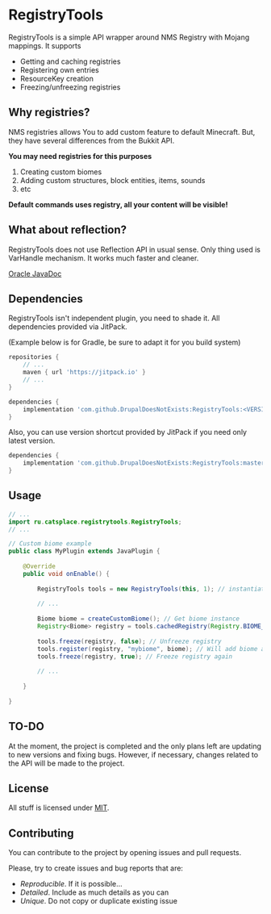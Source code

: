# RegistryTools

RegistryTools is a simple API wrapper around NMS Registry with Mojang mappings.
It supports

* Getting and caching registries
* Registering own entries
* ResourceKey creation
* Freezing/unfreezing registries

## Why registries?

NMS registries allows You to add custom feature to default Minecraft.
But, they have several differences from the Bukkit API.

**You may need registries for this purposes**

1. Creating custom biomes
2. Adding custom structures, block entities, items, sounds
3. etc

**Default commands uses registry, all your content will be visible!**

## What about reflection?

RegistryTools does not use Reflection API in usual sense.
Only thing used is VarHandle mechanism. It works much faster and cleaner.

[Oracle JavaDoc](https://docs.oracle.com/en/java/javase/17/docs/api/java.base/java/lang/invoke/VarHandle.html)

## Dependencies

RegistryTools isn't independent plugin, you need to shade it.
All dependencies provided via JitPack.

(Example below is for Gradle, be sure to adapt it for you build system)
```groovy
repositories {
    // ...
    maven { url 'https://jitpack.io' }
    // ...
}
```
```groovy
dependencies {
    implementation 'com.github.DrupalDoesNotExists:RegistryTools:<VERSION>'
}
```

Also, you can use version shortcut provided by JitPack if you need only latest version.
```groovy
dependencies {
    implementation 'com.github.DrupalDoesNotExists:RegistryTools:master-SNAPSHOT'
}
```

## Usage

```java
// ...
import ru.catsplace.registrytools.RegistryTools;
// ...

// Custom biome example
public class MyPlugin extends JavaPlugin {
    
    @Override
    public void onEnable() {
        
        RegistryTools tools = new RegistryTools(this, 1); // instantiate with this plugin as host and 1 as cache size
        
        // ...
        
        Biome biome = createCustomBiome(); // Get biome instance
        Registry<Biome> registry = tools.cachedRegistry(Registry.BIOME_REGISTRY); // Get registry instance
        
        tools.freeze(registry, false); // Unfreeze registry
        tools.register(registry, "mybiome", biome); // Will add biome as myplugin:mybiome
        tools.freeze(registry, true); // Freeze registry again
        
        // ...
        
    }
    
}
```

## TO-DO

At the moment, the project is completed and the only plans left are updating to new versions and fixing bugs.
However, if necessary, changes related to the API will be made to the project.

## License

All stuff is licensed under [MIT](https://choosealicense.com/licenses/mit/).

## Contributing

You can contribute to the project by opening issues and pull requests.

Please, try to create issues and bug reports that are:

* *Reproducible*. If it is possible...
* *Detailed*. Include as much details as you can
* *Unique*. Do not copy or duplicate existing issue


